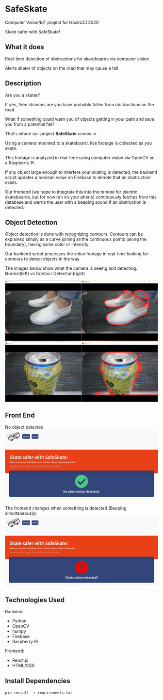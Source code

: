 # SafeSkate

Computer Vision/IoT project for HackUCI 2020

Skate safer with SafeSkate!


## What it does

Real-time detection of obstructions for skareboards via computer vision

Alerts skater of objects on the road that may cause a fall


## Description

Are you a skater?

If yes, then chances are you have probably fallen from obstructions on the road.

What if something could warn you of objects getting in your path and save you from a potential fall?

That's where our project **SafeSkate** comes in.

Using a camera mounted to a skateboard, live footage is collected as you skate.

This footage is analyzed in real-time using computer vision via OpenCV on a Raspberry Pi.

If any object large enough to interfere your skating is detected, the backend script updates
a boolean value on Firebase to denote that an obstruction exists. 

Our frontend (we hope to integrate this into the remote for electric skateboards, but for now ran on your phone) continuously fetches from this database and warns the user with a beeping sound if an obstruction is detected.


## Object Detection

Object detection is done with recognizing contours. Contours can be explained simply as a curve joining all the continuous points (along the boundary), having same color or intensity. 

Our backend script processes the video footage in real-time looking for contours to detect objects in the way.

The images below show what the camera is seeing and detecting. Normal(left) vs Contour Detection(right)

<img src="photos/model2.PNG">
<img src="photos/model3.PNG">


## Front End

No object detected
<img src="photos/frontend1.jpg">

The frontend changes when something is detected (Beeping simultaneously)
<img src="photos/frontend2.jpg">


## Technologies Used

Backend:

* Python
* OpenCV
* numpy
* Firebase
* Raspberry Pi

Frontend:

* React.js
* HTML/CSS


## Install Dependencies
`pip install -r requirements.txt`